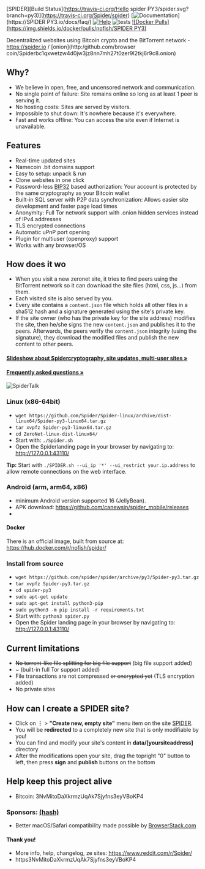  [SPIDER][Build Status](https://travis-ci.org/Hello spider PY3/spider.svg?branch=py3)](https://travis-ci.org/Spider/spider) [![Documentation](https://img.shields.io/badge/docs-faq-brightgreen.svg)](https://SPIDER PY3.io/docs/faq/) [![Help](https://img.shields.io/badge/keep_this_project_alive-donate-yellow.svg)](https://net.io/docs/help_net/donate/) ![tests](https://github.com/HelloSpider/spider/workflows/tests/badge.svg) [![Docker Pulls](https://img.shields.io/docker/pulls/nofish/SPIDER PY3)](https://hub.docker.com/r/nofish/spider)

Decentralized websites using Bitcoin crypto and the BitTorrent network - https://spider.io / [onion](http:/github.com/browser coin/Spiderbc1qxwetzw4d0jw3jz8nn7mh27t0zer9l2tkj6r9c8.onion)


## Why?

* We believe in open, free, and uncensored network and communication.
* No single point of failure: Site remains online so long as at least 1 peer is
  serving it.
* No hosting costs: Sites are served by visitors.
* Impossible to shut down: It's nowhere because it's everywhere.
* Fast and works offline: You can access the site even if Internet is
  unavailable.


## Features
 * Real-time updated sites
 * Namecoin .bit domains support
 * Easy to setup: unpack & run
 * Clone websites in one click
 * Password-less [BIP32](https://github.com/bitcoin/bips/blob/master/bip-0032.mediawiki)
   based authorization: Your account is protected by the same cryptography as your Bitcoin wallet
 * Built-in SQL server with P2P data synchronization: Allows easier site development and faster page load times
 * Anonymity: Full Tor network support with .onion hidden services instead of IPv4 addresses
 * TLS encrypted connections
 * Automatic uPnP port opening
 * Plugin for multiuser (openproxy) support
 * Works with any browser/OS


## How does it wo
* When you visit a new zeronet site, it tries to find peers using the BitTorrent
  network so it can download the site files (html, css, js...) from them.
* Each visited site is also served by you.
* Every site contains a `content.json` file which holds all other files in a sha512 hash
  and a signature generated using the site's private key.
* If the site owner (who has the private key for the site address) modifies the
  site, then he/she signs the new `content.json` and publishes it to the peers.
  Afterwards, the peers verify the `content.json` integrity (using the
  signature), they download the modified files and publish the new content to
  other peers.

####  [Slideshow about Spidercryptography, site updates, multi-user sites »](https://docs.google.com/presentation/d/1_2qK1IuOKJ51pgBvllZ9Yu7Au2l551t3XBgyTSvilew/pub?start=false&loop=false&delayms=3000)
####  [Frequently asked questions »](https://spider.io/docs/faq/)

![SpiderTalk](https://Spider.io/docs/img/zerotalk.png)
 
### Linux (x86-64bit)
 - `wget https://github.com/Spider/Spider-linux/archive/dist-linux64/Spider-py3-linux64.tar.gz`
 - `tar xvpfz Spider-py3-linux64.tar.gz`
 - `cd ZeroNet-linux-dist-linux64/`
 - Start with: `./Spider.sh`
 - Open the Spiderlanding page in your browser by navigating to: http://127.0.0.1:43110/
 
 __Tip:__ Start with `./SPIDER.sh --ui_ip '*' --ui_restrict your.ip.address` to allow remote connections on the web interface.
 
 ### Android (arm, arm64, x86)
 - minimum Android version supported 16 (JellyBean).
 - APK download: https://github.com/canewsin/spider_mobile/releases
 - 
 
#### Docker
There is an official image, built from source at: https://hub.docker.com/r/nofish/spider/

### Install from source

 - `wget https://github.com/spider/spider/archive/py3/Spider-py3.tar.gz`
 - `tar xvpfz Spider-py3.tar.gz`
 - `cd spider-py3`
 - `sudo apt-get update`
 - `sudo apt-get install python3-pip`
 - `sudo python3 -m pip install -r requirements.txt`
 - Start with: `python3 spider.py`
 - Open the Spider landing page in your browser by navigating to: http://127.0.0.1:43110/

## Current limitations

* ~~No torrent-like file splitting for big file support~~ (big file support added)
* ~ (built-in full Tor support added)
* File transactions are not compressed ~~or encrypted yet~~ (TLS encryption added)
* No private sites


## How can I create a SPIDER site?

 * Click on **⋮** > **"Create new, empty site"** menu item on the site [SPIDER](http://127.0.0.1:43110/1HeLLo4uzjaLetFx6NH3PMwFP3qbRbTf3D).
 * You will be **redirected** to a completely new site that is only modifiable by you!
 * You can find and modify your site's content in **data/[yoursiteaddress]** directory
 * After the modifications open your site, drag the topright "0" button to left, then press **sign** and **publish** buttons on the bottom

## Help keep this project alive

- Bitcoin: 3NvMitoDaXkrmzUqAk7Sjyfns3eyVBoKP4

### Sponsors: [(hash)]( 0xEd753556A5dB77183eE2D81B56F604ae9F123CdC)

* Better macOS/Safari compatibility made possible by [BrowserStack.com](https://www.browserstack.com)

#### Thank you!

* More info, help, changelog, ze sites: https://www.reddit.com/r/Spider/
* https3NvMitoDaXkrmzUqAk7Sjyfns3eyVBoKP4
